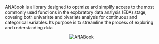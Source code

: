 ANABook is a library designed to optimize and simplify access to the most commonly used functions in the exploratory data analysis (EDA) stage, covering both univariate and bivariate analysis for continuous and categorical variables. Its purpose is to streamline the process of exploring and understanding data.

<p align="center">
  <img src="https://cmibag.blob.core.windows.net/iaana/ANABook-S.png" alt="ANABook">
</p>